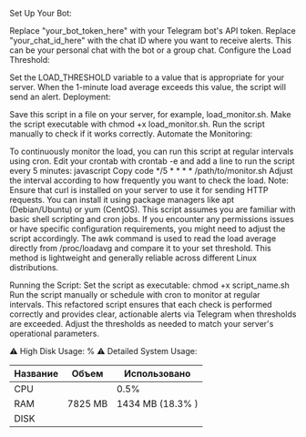 Set Up Your Bot:

Replace "your_bot_token_here" with your Telegram bot's API token.
Replace "your_chat_id_here" with the chat ID where you want to receive alerts. This can be your personal chat with the bot or a group chat.
Configure the Load Threshold:

Set the LOAD_THRESHOLD variable to a value that is appropriate for your server. When the 1-minute load average exceeds this value, the script will send an alert.
Deployment:

Save this script in a file on your server, for example, load_monitor.sh.
Make the script executable with chmod +x load_monitor.sh.
Run the script manually to check if it works correctly.
Automate the Monitoring:

To continuously monitor the load, you can run this script at regular intervals using cron.
Edit your crontab with crontab -e and add a line to run the script every 5 minutes:
javascript
Copy code
*/5 * * * * /path/to/monitor.sh
Adjust the interval according to how frequently you want to check the load.
Note:
Ensure that curl is installed on your server to use it for sending HTTP requests. You can install it using package managers like apt (Debian/Ubuntu) or yum (CentOS).
This script assumes you are familiar with basic shell scripting and cron jobs. If you encounter any permissions issues or have specific configuration requirements, you might need to adjust the script accordingly.
The awk command is used to read the load average directly from /proc/loadavg and compare it to your set threshold. This method is lightweight and generally reliable across different Linux distributions.

Running the Script:
Set the script as executable: chmod +x script_name.sh
Run the script manually or schedule with cron to monitor at regular intervals.
This refactored script ensures that each check is performed correctly and provides clear, actionable alerts via Telegram when thresholds are exceeded. Adjust the thresholds as needed to match your server's operational parameters.

⚠️ High Disk Usage: % ⚠️ Detailed System Usage:

| Название | Объем      | Использовано           |
|----------|------------|------------------------|
| CPU      |            | 0.5%                   |
| RAM      |7825 MB     | 1434 MB (18.3%        )|
| DISK     |            |                        |
